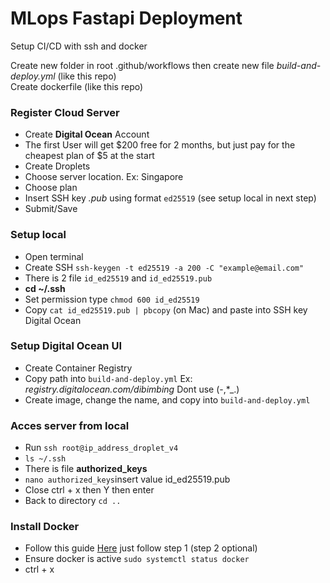 # MLops Fastapi Deployment

Setup CI/CD with ssh and docker

Create new folder in root .github/workflows then create new file <i>build-and-deploy.yml</i> (like this repo)<br/>
Create dockerfile (like this repo)

### Register Cloud Server
<ul>
    <li>Create <strong>Digital Ocean</strong> Account</li>
    <li>The first User will get $200 free for 2 months, but just pay for the cheapest plan of $5 at the start</li>
    <li>Create Droplets</li>
    <li>Choose server location. Ex: Singapore</li>
    <li>Choose plan</li>
    <li>Insert SSH key <i>.pub</i> using format <code>ed25519</code> (see setup local in next step)</li>
    <li>Submit/Save</li>
</ul>

### Setup local
<ul>
    <li>Open terminal</li>
    <li>Create SSH <code>ssh-keygen -t ed25519 -a 200 -C "example@email.com"</code></li>
    <li>There is 2 file <code>id_ed25519</code> and <code>id_ed25519.pub</code></li>
    <li><strong>cd ~/.ssh</strong></li>
    <li>Set permission type <code>chmod 600 id_ed25519</code></li>
    <li>Copy <code>cat id_ed25519.pub | pbcopy</code> (on Mac) and paste into SSH key Digital Ocean</li>
</ul>

### Setup Digital Ocean UI
<ul>
    <li>Create Container Registry</li>
    <li>Copy path into <code>build-and-deploy.yml</code> Ex: <i>registry.digitalocean.com/dibimbing</i> Dont use (-,*_.)</li>
    <li>Create image, change the name, and copy into <code>build-and-deploy.yml</code></li>
</ul>

### Acces server from local
<ul>
    <li>Run <code>ssh root@ip_address_droplet_v4</code></li>
    <li><code>ls ~/.ssh</code></li>
    <li>There is file <strong>authorized_keys</strong></li>
    <li><code>nano authorized_keys</code>insert value id_ed25519.pub</li>
    <li>Close ctrl + x then Y then enter</li>
    <li>Back to directory <code>cd ..</code></li>
</ul>

### Install Docker
<ul>
    <li>Follow this guide <a href="https://www.digitalocean.com/community/tutorials/how-to-install-and-use-docker-on-ubuntu-20-04">Here</a> just follow step 1 (step 2 optional)</li>
    <li>Ensure docker is active <code>sudo systemctl status docker</code></li>
    <li>ctrl + x</li>
</ul>
